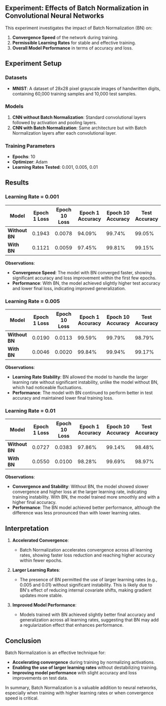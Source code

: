## Experiment: Effects of Batch Normalization in Convolutional Neural Networks

This experiment investigates the impact of Batch Normalization (BN) on:
1. **Convergence Speed** of the network during training.
2. **Permissible Learning Rates** for stable and effective training.
3. **Overall Model Performance** in terms of accuracy and loss.

## Experiment Setup

### Datasets
- **MNIST**: A dataset of 28x28 pixel grayscale images of handwritten digits, containing 60,000 training samples and 10,000 test samples.

### Models
1. **CNN without Batch Normalization**: Standard convolutional layers followed by activation and pooling layers.
2. **CNN with Batch Normalization**: Same architecture but with Batch Normalization layers after each convolutional layer.

### Training Parameters
- **Epochs**: 10
- **Optimizer**: Adam
- **Learning Rates Tested**: 0.001, 0.005, 0.01

## Results

### Learning Rate = 0.001

| Model                    | Epoch 1 Loss | Epoch 10 Loss | Epoch 1 Accuracy | Epoch 10 Accuracy | Test Accuracy |
|--------------------------|--------------|---------------|------------------|--------------------|---------------|
| **Without BN**           | 0.1943       | 0.0078       | 94.09%          | 99.74%            | 99.05%        |
| **With BN**              | 0.1121       | 0.0059       | 97.45%          | 99.81%            | 99.15%        |

**Observations**:
- **Convergence Speed**: The model with BN converged faster, showing significant accuracy and loss improvement within the first few epochs.
- **Performance**: With BN, the model achieved slightly higher test accuracy and lower final loss, indicating improved generalization.

### Learning Rate = 0.005

| Model                    | Epoch 1 Loss | Epoch 10 Loss | Epoch 1 Accuracy | Epoch 10 Accuracy | Test Accuracy |
|--------------------------|--------------|---------------|------------------|--------------------|---------------|
| **Without BN**           | 0.0190       | 0.0113       | 99.59%          | 99.79%            | 98.79%        |
| **With BN**              | 0.0046       | 0.0020       | 99.84%          | 99.94%            | 99.17%        |

**Observations**:
- **Learning Rate Stability**: BN allowed the model to handle the larger learning rate without significant instability, unlike the model without BN, which had noticeable fluctuations.
- **Performance**: The model with BN continued to perform better in test accuracy and maintained lower final training loss.

### Learning Rate = 0.01

| Model                    | Epoch 1 Loss | Epoch 10 Loss | Epoch 1 Accuracy | Epoch 10 Accuracy | Test Accuracy |
|--------------------------|--------------|---------------|------------------|--------------------|---------------|
| **Without BN**           | 0.0727       | 0.0383       | 97.86%          | 99.14%            | 98.48%        |
| **With BN**              | 0.0550       | 0.0100       | 98.28%          | 99.69%            | 98.97%        |

**Observations**:
- **Convergence and Stability**: Without BN, the model showed slower convergence and higher loss at the larger learning rate, indicating training instability. With BN, the model trained more smoothly and with a higher final accuracy.
- **Performance**: The BN model achieved better performance, although the difference was less pronounced than with lower learning rates.

## Interpretation

1. **Accelerated Convergence**:
   - Batch Normalization accelerates convergence across all learning rates, showing faster loss reduction and reaching higher accuracy within fewer epochs.

2. **Larger Learning Rates**:
   - The presence of BN permitted the use of larger learning rates (e.g., 0.005 and 0.01) without significant instability. This is likely due to BN's effect of reducing internal covariate shifts, making gradient updates more stable.

3. **Improved Model Performance**:
   - Models trained with BN achieved slightly better final accuracy and generalization across all learning rates, suggesting that BN may add a regularization effect that enhances performance.

## Conclusion
Batch Normalization is an effective technique for:
- **Accelerating convergence** during training by normalizing activations.
- **Enabling the use of larger learning rates** without destabilizing training.
- **Improving model performance** with slight accuracy and loss improvements on test data.

In summary, Batch Normalization is a valuable addition to neural networks, especially when training with higher learning rates or when convergence speed is critical.
